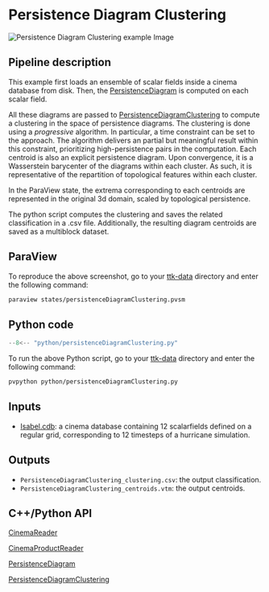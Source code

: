 # Persistence Diagram Clustering 

![Persistence Diagram Clustering example Image](https://topology-tool-kit.github.io/img/gallery/persistenceDiagramClustering.jpg)

## Pipeline description
This example first loads an ensemble of scalar fields inside a cinema database from disk.
Then, the [PersistenceDiagram](https://topology-tool-kit.github.io/doc/html/classttkPersistenceDiagram.html) is computed on each scalar field.

All these diagrams are passed to [PersistenceDiagramClustering](https://topology-tool-kit.github.io/doc/html/classttkPersistenceDiagramClustering.html) to compute a clustering in the space of persistence diagrams.
The clustering is done using a *progressive* algorithm. In particular, a time constraint can be set to the approach. The algorithm delivers an partial but meaningful result within this constraint, prioritizing high-persistence
pairs in the computation.
Each centroid is also an explicit persistence diagram. Upon convergence, it is a Wasserstein barycenter of the diagrams within each cluster. As such, it is representative of the repartition of topological features within each cluster.

In the ParaView state, the extrema corresponding to each centroids are represented in the original 3d domain, scaled by topological persistence.

The python script computes the clustering and saves the related classification in a .csv file. Additionally, the resulting diagram centroids are saved as a multiblock dataset.

## ParaView
To reproduce the above screenshot, go to your [ttk-data](https://github.com/topology-tool-kit/ttk-data) directory and enter the following command:
``` bash
paraview states/persistenceDiagramClustering.pvsm
```

## Python code

``` python  linenums="1"
--8<-- "python/persistenceDiagramClustering.py"
```

To run the above Python script, go to your [ttk-data](https://github.com/topology-tool-kit/ttk-data) directory and enter the following command:
``` bash
pvpython python/persistenceDiagramClustering.py
```


## Inputs
- [Isabel.cdb](https://github.com/topology-tool-kit/ttk-data/tree/dev/Isabel.cdb): a cinema database containing 12 scalarfields defined on a regular grid, corresponding to 12 timesteps of a hurricane simulation.

## Outputs
-  `PersistenceDiagramClustering_clustering.csv`: the output classification.
-  `PersistenceDiagramClustering_centroids.vtm`: the output centroids.


## C++/Python API

[CinemaReader](https://topology-tool-kit.github.io/doc/html/classttkCinemaReader.html)

[CinemaProductReader](https://topology-tool-kit.github.io/doc/html/classttkCinemaProductReader.html)

[PersistenceDiagram](https://topology-tool-kit.github.io/doc/html/classttkPersistenceDiagram.html)

[PersistenceDiagramClustering](https://topology-tool-kit.github.io/doc/html/classttkPersistenceDiagramClustering.html)

